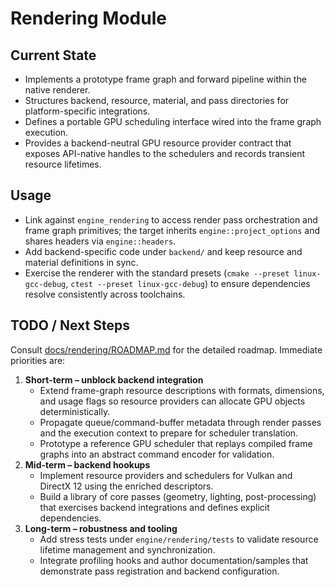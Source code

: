 # Rendering Module

## Current State

- Implements a prototype frame graph and forward pipeline within the native renderer.
- Structures backend, resource, material, and pass directories for platform-specific integrations.
- Defines a portable GPU scheduling interface wired into the frame graph execution.
- Provides a backend-neutral GPU resource provider contract that exposes API-native handles to the schedulers and
  records transient resource lifetimes.

## Usage

- Link against `engine_rendering` to access render pass orchestration and frame graph primitives; the target inherits `engine::project_options` and shares headers via `engine::headers`.
- Add backend-specific code under `backend/` and keep resource and material definitions in sync.
- Exercise the renderer with the standard presets (`cmake --preset linux-gcc-debug`, `ctest --preset linux-gcc-debug`) to ensure dependencies resolve consistently across toolchains.

## TODO / Next Steps

Consult [docs/rendering/ROADMAP.md](../../docs/rendering/ROADMAP.md) for the detailed roadmap. Immediate priorities are:

1. **Short-term – unblock backend integration**
   - Extend frame-graph resource descriptions with formats, dimensions, and usage flags so resource providers can allocate GPU objects deterministically.
   - Propagate queue/command-buffer metadata through render passes and the execution context to prepare for scheduler translation.
   - Prototype a reference GPU scheduler that replays compiled frame graphs into an abstract command encoder for validation.
2. **Mid-term – backend hookups**
   - Implement resource providers and schedulers for Vulkan and DirectX 12 using the enriched descriptors.
   - Build a library of core passes (geometry, lighting, post-processing) that exercises backend integrations and defines explicit dependencies.
3. **Long-term – robustness and tooling**
   - Add stress tests under `engine/rendering/tests` to validate resource lifetime management and synchronization.
   - Integrate profiling hooks and author documentation/samples that demonstrate pass registration and backend configuration.
